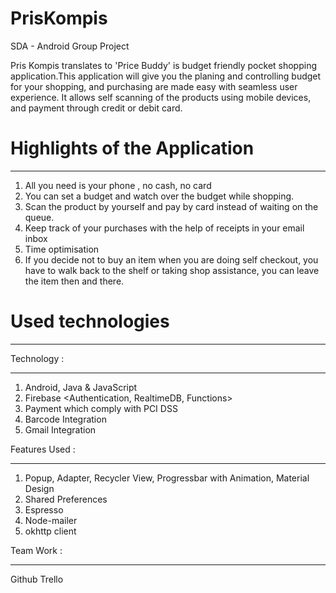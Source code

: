 # PrisKompis
SDA - Android Group Project 

Pris Kompis translates to 'Price Buddy' is budget friendly pocket shopping application.This application will give you the planing and controlling budget for your shopping, and purchasing are made easy with seamless user experience. It allows self scanning of the products using mobile devices, and payment through credit or debit card. 


# Highlights of the Application
****************************************************************************************

1. All you need is your phone , no cash, no card
2. You can set a budget and watch over the budget while shopping.
3. Scan the product by yourself and pay by card instead of waiting on the queue.
4. Keep track of your purchases with the help of receipts in your email inbox
5. Time optimisation
6. If you decide not to buy an item when you are doing self checkout, you have to walk back to the shelf or taking shop          assistance, you can leave the item then and there.


# Used technologies
****************************************************************************************

Technology :
************
1. Android, Java & JavaScript
2. Firebase <Authentication, RealtimeDB, Functions>
5. Payment which comply with PCI DSS 
6. Barcode Integration
7. Gmail Integration

Features Used :
***************
1. Popup, Adapter, Recycler View, Progressbar with Animation, Material Design
2. Shared Preferences 
3. Espresso 
4. Node-mailer 
5. okhttp client

Team Work :
***********
Github
Trello



